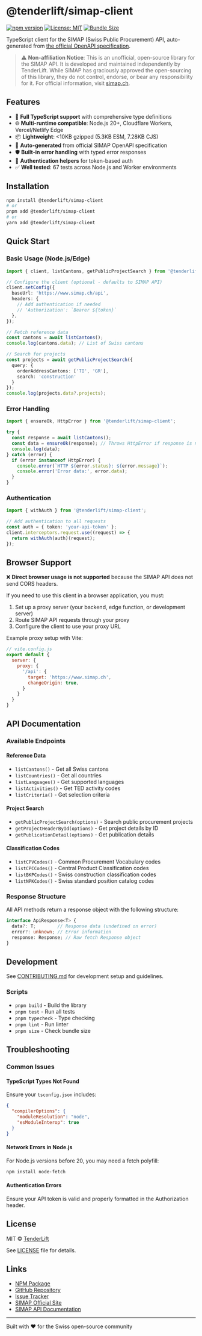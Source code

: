 # @tenderlift/simap-client

[![npm version](https://img.shields.io/npm/v/@tenderlift/simap-client.svg)](https://www.npmjs.com/package/@tenderlift/simap-client)
[![License: MIT](https://img.shields.io/badge/License-MIT-yellow.svg)](https://opensource.org/licenses/MIT)
[![Bundle Size](https://img.shields.io/bundlephobia/minzip/@tenderlift/simap-client)](https://bundlephobia.com/package/@tenderlift/simap-client)

TypeScript client for the SIMAP (Swiss Public Procurement) API, auto-generated from [the official OpenAPI specification](https://www.simap.ch/api/specifications/simap.yaml).

> ⚠️ **Non-affiliation Notice**: This is an unofficial, open-source library for the SIMAP API. It is developed and maintained independently by TenderLift. While SIMAP has graciously approved the open-sourcing of this library, they do not control, endorse, or bear any responsibility for it. For official information, visit [simap.ch](https://www.simap.ch).

## Features

- 🚀 **Full TypeScript support** with comprehensive type definitions
- 🌐 **Multi-runtime compatible**: Node.js 20+, Cloudflare Workers, Vercel/Netlify Edge
- 📦 **Lightweight**: <10KB gzipped (5.3KB ESM, 7.28KB CJS)
- 🔄 **Auto-generated** from official SIMAP OpenAPI specification
- 🛡️ **Built-in error handling** with typed error responses
- 🔑 **Authentication helpers** for token-based auth
- ✅ **Well tested**: 67 tests across Node.js and Worker environments

## Installation

```bash
npm install @tenderlift/simap-client
# or
pnpm add @tenderlift/simap-client
# or
yarn add @tenderlift/simap-client
```

## Quick Start

### Basic Usage (Node.js/Edge)

```typescript
import { client, listCantons, getPublicProjectSearch } from '@tenderlift/simap-client';

// Configure the client (optional - defaults to SIMAP API)
client.setConfig({
  baseUrl: 'https://www.simap.ch/api',
  headers: {
    // Add authentication if needed
    // 'Authorization': `Bearer ${token}`
  },
});

// Fetch reference data
const cantons = await listCantons();
console.log(cantons.data); // List of Swiss cantons

// Search for projects
const projects = await getPublicProjectSearch({
  query: {
    orderAddressCantons: ['TI', 'GR'],
    search: 'construction'
  }
});
console.log(projects.data?.projects);
```

### Error Handling

```typescript
import { ensureOk, HttpError } from '@tenderlift/simap-client';

try {
  const response = await listCantons();
  const data = ensureOk(response); // Throws HttpError if response is not ok
  console.log(data);
} catch (error) {
  if (error instanceof HttpError) {
    console.error(`HTTP ${error.status}: ${error.message}`);
    console.error('Error data:', error.data);
  }
}
```

### Authentication

```typescript
import { withAuth } from '@tenderlift/simap-client';

// Add authentication to all requests
const auth = { token: 'your-api-token' };
client.interceptors.request.use((request) => {
  return withAuth(auth)(request);
});
```

## Browser Support

❌ **Direct browser usage is not supported** because the SIMAP API does not send CORS headers.

If you need to use this client in a browser application, you must:
1. Set up a proxy server (your backend, edge function, or development server)
2. Route SIMAP API requests through your proxy
3. Configure the client to use your proxy URL

Example proxy setup with Vite:
```javascript
// vite.config.js
export default {
  server: {
    proxy: {
      '/api': {
        target: 'https://www.simap.ch',
        changeOrigin: true,
      }
    }
  }
}
```

## API Documentation

### Available Endpoints

#### Reference Data
- `listCantons()` - Get all Swiss cantons
- `listCountries()` - Get all countries
- `listLanguages()` - Get supported languages
- `listActivities()` - Get TED activity codes
- `listCriteria()` - Get selection criteria

#### Project Search
- `getPublicProjectSearch(options)` - Search public procurement projects
- `getProjectHeaderById(options)` - Get project details by ID
- `getPublicationDetail(options)` - Get publication details

#### Classification Codes
- `listCPVCodes()` - Common Procurement Vocabulary codes
- `listCPCCodes()` - Central Product Classification codes
- `listBKPCodes()` - Swiss construction classification codes
- `listNPKCodes()` - Swiss standard position catalog codes

### Response Structure

All API methods return a response object with the following structure:

```typescript
interface ApiResponse<T> {
  data?: T;        // Response data (undefined on error)
  error?: unknown; // Error information
  response: Response; // Raw fetch Response object
}
```

## Development

See [CONTRIBUTING.md](CONTRIBUTING.md) for development setup and guidelines.

### Scripts

- `pnpm build` - Build the library
- `pnpm test` - Run all tests
- `pnpm typecheck` - Type checking
- `pnpm lint` - Run linter
- `pnpm size` - Check bundle size

## Troubleshooting

### Common Issues

#### TypeScript Types Not Found
Ensure your `tsconfig.json` includes:
```json
{
  "compilerOptions": {
    "moduleResolution": "node",
    "esModuleInterop": true
  }
}
```

#### Network Errors in Node.js
For Node.js versions before 20, you may need a fetch polyfill:
```bash
npm install node-fetch
```

#### Authentication Errors
Ensure your API token is valid and properly formatted in the Authorization header.

## License

MIT © [TenderLift](https://github.com/tenderlift)

See [LICENSE](LICENSE) file for details.

## Links

- [NPM Package](https://www.npmjs.com/package/@tenderlift/simap-client)
- [GitHub Repository](https://github.com/tenderlift/simap-client)
- [Issue Tracker](https://github.com/tenderlift/simap-client/issues)
- [SIMAP Official Site](https://www.simap.ch)
- [SIMAP API Documentation](https://www.simap.ch/api-doc/)

---

Built with ❤️ for the Swiss open-source community